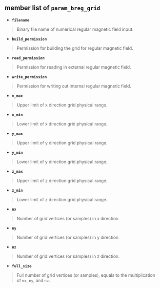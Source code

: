 ## member list of **``param_breg_grid``**

- **``filename``**
> Binary file name of numerical regular magnetic field input.

- **``build_permission``**
> Permission for building the grid for regular magnetic field.

- **``read_permission``**
> Permission for reading in external regular magnetic field.

- **``write_permission``**
> Permission for writing out internal regular magnetic field.

- **``x_max``**
> Upper limit of x direction grid physical range.

- **``x_min``**
> Lower limit of x direction grid physical range.

- **``y_max``**
> Upper limit of y direction grid physical range.

- **``y_min``**
> Lower limit of y direction grid physical range.

- **``z_max``**
> Upper limit of z direction grid physical range.

- **``z_min``**
> Lower limit of z direction grid physical range.

- **``nx``**
> Number of grid vertices (or samples) in x direction.

- **``ny``**
> Number of grid vertices (or samples) in y direction.

- **``nz``**
> Number of grid vertices (or samples) in z direction.

- **``full_size``**
> Full number of grid vertices (or samples), equals to the multiplication of ``nx``, ``ny``, and ``nz``.
